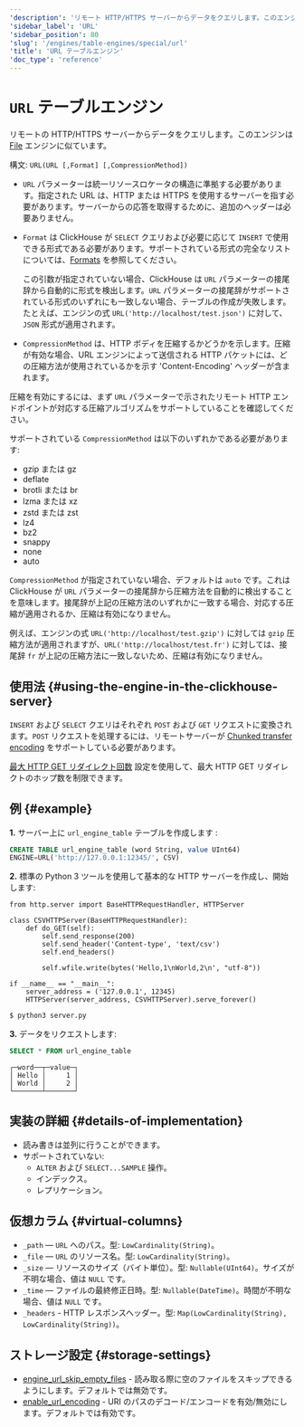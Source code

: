 ```yaml
---
'description': 'リモート HTTP/HTTPS サーバーからデータをクエリします。このエンジンは File エンジンと似ています。'
'sidebar_label': 'URL'
'sidebar_position': 80
'slug': '/engines/table-engines/special/url'
'title': 'URL テーブルエンジン'
'doc_type': 'reference'
---
```



# `URL` テーブルエンジン

リモートの HTTP/HTTPS サーバーからデータをクエリします。このエンジンは [File](../../../engines/table-engines/special/file.md) エンジンに似ています。

構文: `URL(URL [,Format] [,CompressionMethod])`

- `URL` パラメーターは統一リソースロケータの構造に準拠する必要があります。指定された URL は、HTTP または HTTPS を使用するサーバーを指す必要があります。サーバーからの応答を取得するために、追加のヘッダーは必要ありません。

- `Format` は ClickHouse が `SELECT` クエリおよび必要に応じて `INSERT` で使用できる形式である必要があります。サポートされている形式の完全なリストについては、[Formats](/interfaces/formats#formats-overview) を参照してください。

    この引数が指定されていない場合、ClickHouse は `URL` パラメーターの接尾辞から自動的に形式を検出します。`URL` パラメーターの接尾辞がサポートされている形式のいずれにも一致しない場合、テーブルの作成が失敗します。たとえば、エンジンの式 `URL('http://localhost/test.json')` に対して、`JSON` 形式が適用されます。

- `CompressionMethod` は、HTTP ボディを圧縮するかどうかを示します。圧縮が有効な場合、URL エンジンによって送信される HTTP パケットには、どの圧縮方法が使用されているかを示す 'Content-Encoding' ヘッダーが含まれます。

圧縮を有効にするには、まず `URL` パラメーターで示されたリモート HTTP エンドポイントが対応する圧縮アルゴリズムをサポートしていることを確認してください。

サポートされている `CompressionMethod` は以下のいずれかである必要があります:
- gzip または gz
- deflate
- brotli または br
- lzma または xz
- zstd または zst
- lz4
- bz2
- snappy
- none
- auto

`CompressionMethod` が指定されていない場合、デフォルトは `auto` です。これは ClickHouse が `URL` パラメーターの接尾辞から圧縮方法を自動的に検出することを意味します。接尾辞が上記の圧縮方法のいずれかに一致する場合、対応する圧縮が適用されるか、圧縮は有効になりません。

例えば、エンジンの式 `URL('http://localhost/test.gzip')` に対しては `gzip` 圧縮方法が適用されますが、`URL('http://localhost/test.fr')` に対しては、接尾辞 `fr` が上記の圧縮方法に一致しないため、圧縮は有効になりません。

## 使用法 {#using-the-engine-in-the-clickhouse-server}

`INSERT` および `SELECT` クエリはそれぞれ `POST` および `GET` リクエストに変換されます。`POST` リクエストを処理するには、リモートサーバーが [Chunked transfer encoding](https://en.wikipedia.org/wiki/Chunked_transfer_encoding) をサポートしている必要があります。

[最大 HTTP GET リダイレクト回数](/operations/settings/settings#max_http_get_redirects) 設定を使用して、最大 HTTP GET リダイレクトのホップ数を制限できます。

## 例 {#example}

**1.** サーバー上に `url_engine_table` テーブルを作成します :

```sql
CREATE TABLE url_engine_table (word String, value UInt64)
ENGINE=URL('http://127.0.0.1:12345/', CSV)
```

**2.** 標準の Python 3 ツールを使用して基本的な HTTP サーバーを作成し、開始します:

```python3
from http.server import BaseHTTPRequestHandler, HTTPServer

class CSVHTTPServer(BaseHTTPRequestHandler):
    def do_GET(self):
        self.send_response(200)
        self.send_header('Content-type', 'text/csv')
        self.end_headers()

        self.wfile.write(bytes('Hello,1\nWorld,2\n', "utf-8"))

if __name__ == "__main__":
    server_address = ('127.0.0.1', 12345)
    HTTPServer(server_address, CSVHTTPServer).serve_forever()
```

```bash
$ python3 server.py
```

**3.** データをリクエストします:

```sql
SELECT * FROM url_engine_table
```

```text
┌─word──┬─value─┐
│ Hello │     1 │
│ World │     2 │
└───────┴───────┘
```

## 実装の詳細 {#details-of-implementation}

- 読み書きは並列に行うことができます。
- サポートされていない:
  - `ALTER` および `SELECT...SAMPLE` 操作。
  - インデックス。
  - レプリケーション。

## 仮想カラム {#virtual-columns}

- `_path` — `URL` へのパス。型: `LowCardinality(String)`。
- `_file` — `URL` のリソース名。型: `LowCardinality(String)`。
- `_size` — リソースのサイズ（バイト単位）。型: `Nullable(UInt64)`。サイズが不明な場合、値は `NULL` です。
- `_time` — ファイルの最終修正日時。型: `Nullable(DateTime)`。時間が不明な場合、値は `NULL` です。
- `_headers` - HTTP レスポンスヘッダー。型: `Map(LowCardinality(String), LowCardinality(String))`。

## ストレージ設定 {#storage-settings}

- [engine_url_skip_empty_files](/operations/settings/settings.md#engine_url_skip_empty_files) - 読み取る際に空のファイルをスキップできるようにします。デフォルトでは無効です。
- [enable_url_encoding](/operations/settings/settings.md#enable_url_encoding) - URI のパスのデコード/エンコードを有効/無効にします。デフォルトでは有効です。
